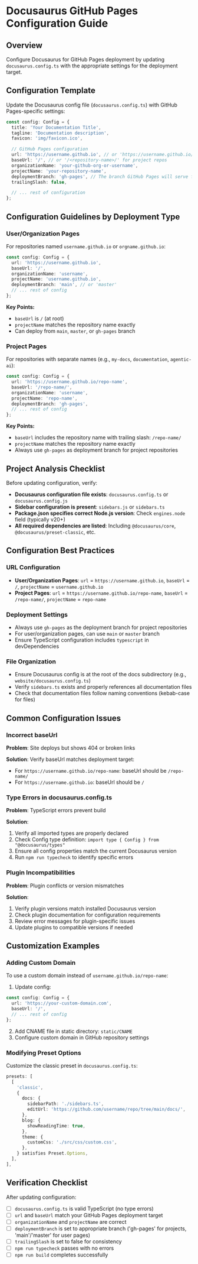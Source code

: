 # Docusaurus GitHub Pages Configuration Guide

## Overview

Configure Docusaurus for GitHub Pages deployment by updating `docusaurus.config.ts` with the appropriate settings for the deployment target.

## Configuration Template

Update the Docusaurus config file (`docusaurus.config.ts`) with GitHub Pages-specific settings:

```typescript
const config: Config = {
  title: 'Your Documentation Title',
  tagline: 'Documentation description',
  favicon: 'img/favicon.ico',

  // GitHub Pages configuration
  url: 'https://username.github.io', // or 'https://username.github.io/repo-name' for project repos
  baseUrl: '/', // or '/<repository-name>/' for project repos
  organizationName: 'your-github-org-or-username',
  projectName: 'your-repository-name',
  deploymentBranch: 'gh-pages', // The branch GitHub Pages will serve from
  trailingSlash: false,

  // ... rest of configuration
};
```

## Configuration Guidelines by Deployment Type

### User/Organization Pages

For repositories named `username.github.io` or `orgname.github.io`:

```typescript
const config: Config = {
  url: 'https://username.github.io',
  baseUrl: '/',
  organizationName: 'username',
  projectName: 'username.github.io',
  deploymentBranch: 'main', // or 'master'
  // ... rest of config
};
```

**Key Points:**
- `baseUrl` is `/` (at root)
- `projectName` matches the repository name exactly
- Can deploy from `main`, `master`, or `gh-pages` branch

### Project Pages

For repositories with separate names (e.g., `my-docs`, `documentation`, `agentic-ai`):

```typescript
const config: Config = {
  url: 'https://username.github.io/repo-name',
  baseUrl: '/repo-name/',
  organizationName: 'username',
  projectName: 'repo-name',
  deploymentBranch: 'gh-pages',
  // ... rest of config
};
```

**Key Points:**
- `baseUrl` includes the repository name with trailing slash: `/repo-name/`
- `projectName` matches the repository name exactly
- Always use `gh-pages` as deployment branch for project repositories

## Project Analysis Checklist

Before updating configuration, verify:

- **Docusaurus configuration file exists**: `docusaurus.config.ts` or `docusaurus.config.js`
- **Sidebar configuration is present**: `sidebars.js` or `sidebars.ts`
- **Package.json specifies correct Node.js version**: Check `engines.node` field (typically v20+)
- **All required dependencies are listed**: Including `@docusaurus/core`, `@docusaurus/preset-classic`, etc.

## Configuration Best Practices

### URL Configuration
- **User/Organization Pages**: `url` = `https://username.github.io`, `baseUrl` = `/`, `projectName` = `username.github.io`
- **Project Pages**: `url` = `https://username.github.io/repo-name`, `baseUrl` = `/repo-name/`, `projectName` = `repo-name`

### Deployment Settings
- Always use `gh-pages` as the deployment branch for project repositories
- For user/organization pages, can use `main` or `master` branch
- Ensure TypeScript configuration includes `typescript` in devDependencies

### File Organization
- Ensure Docusaurus config is at the root of the docs subdirectory (e.g., `website/docusaurus.config.ts`)
- Verify `sidebars.ts` exists and properly references all documentation files
- Check that documentation files follow naming conventions (kebab-case for files)

## Common Configuration Issues

### Incorrect baseUrl

**Problem**: Site deploys but shows 404 or broken links

**Solution**: Verify baseUrl matches deployment target:
- For `https://username.github.io/repo-name`: baseUrl should be `/repo-name/`
- For `https://username.github.io`: baseUrl should be `/`

### Type Errors in docusaurus.config.ts

**Problem**: TypeScript errors prevent build

**Solution**:
1. Verify all imported types are properly declared
2. Check Config type definition: `import type { Config } from "@docusaurus/types"`
3. Ensure all config properties match the current Docusaurus version
4. Run `npm run typecheck` to identify specific errors

### Plugin Incompatibilities

**Problem**: Plugin conflicts or version mismatches

**Solution**:
1. Verify plugin versions match installed Docusaurus version
2. Check plugin documentation for configuration requirements
3. Review error messages for plugin-specific issues
4. Update plugins to compatible versions if needed

## Customization Examples

### Adding Custom Domain

To use a custom domain instead of `username.github.io/repo-name`:

1. Update config:
```typescript
const config: Config = {
  url: 'https://your-custom-domain.com',
  baseUrl: '/',
  // ... rest of config
};
```

2. Add CNAME file in static directory: `static/CNAME`
3. Configure custom domain in GitHub repository settings

### Modifying Preset Options

Customize the classic preset in `docusaurus.config.ts`:

```typescript
presets: [
  [
    'classic',
    {
      docs: {
        sidebarPath: './sidebars.ts',
        editUrl: 'https://github.com/username/repo/tree/main/docs/',
      },
      blog: {
        showReadingTime: true,
      },
      theme: {
        customCss: './src/css/custom.css',
      },
    } satisfies Preset.Options,
  ],
],
```

## Verification Checklist

After updating configuration:

- [ ] `docusaurus.config.ts` is valid TypeScript (no type errors)
- [ ] `url` and `baseUrl` match your GitHub Pages deployment target
- [ ] `organizationName` and `projectName` are correct
- [ ] `deploymentBranch` is set to appropriate branch ('gh-pages' for projects, 'main'/'master' for user pages)
- [ ] `trailingSlash` is set to false for consistency
- [ ] `npm run typecheck` passes with no errors
- [ ] `npm run build` completes successfully
